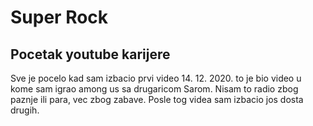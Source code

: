 <html>
<body>
<h1>
Super Rock
</h1>
<h2>
Pocetak youtube karijere
</h2>
<p1>
Sve je pocelo kad sam izbacio prvi video 14. 12. 2020. to je bio video u kome sam igrao among us sa drugaricom Sarom. Nisam to radio zbog paznje ili para, vec zbog zabave. Posle tog videa sam izbacio jos dosta drugih.
</p1>
</body>
</html>
